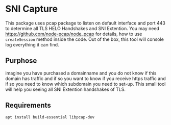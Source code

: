 # SNI Capture
This package uses pcap package to listen on default interface and port 443 to determine all TLS HELO Handshakes and SNI Extention. You may need https://github.com/node-pcap/node_pcap for details, how to use `createSession` method inside the code. Out of the box, this tool will console log everything it can find.

## Purphose
imagine you have purchased a domainname and you do not know if this domain has traffic and if so you want to know if you receive https traffic and if so you need to know which subdomain you need to set-up. This small tool will help you seeing all SNI Extention handshakes of TLS.

## Requirements
`apt install build-essential libpcap-dev`